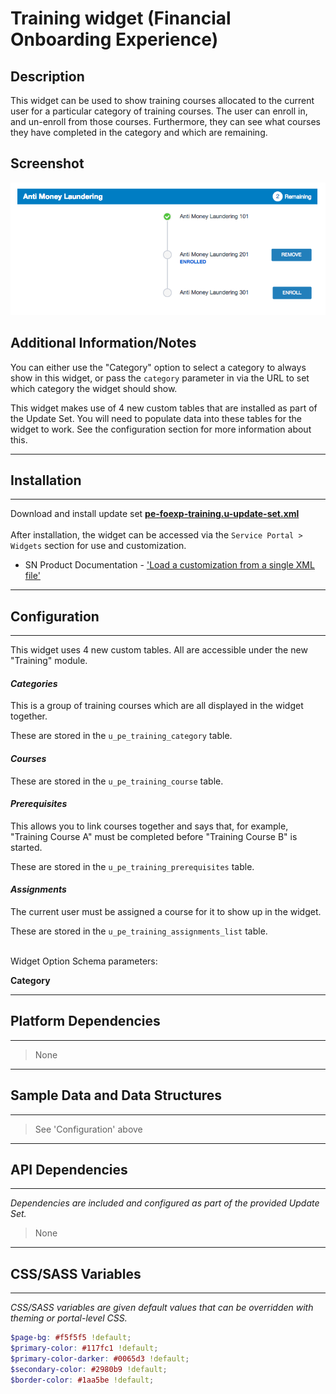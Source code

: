 # Training widget (Financial Onboarding Experience)

## Description

This widget can be used to show training courses allocated to the current user for a particular category of training courses. The user can enroll in, and un-enroll from those courses. Furthermore, they can see what courses they have completed in the category and which are remaining.

## Screenshot
![Training widget](../images/pe-foexp-training.png "Training widget")

## Additional Information/Notes

You can either use the "Category" option to select a category to always show in this widget, or pass the `category` parameter in via the URL to set which category the widget should show.

This widget makes use of 4 new custom tables that are installed as part of the Update Set. You will need to populate data into these tables for the widget to work. See the configuration section for more information about this.

---
## Installation
---
Download and install update set **[pe-foexp-training.u-update-set.xml](https://github.com/platform-experience/serviceportal-widget-library/blob/master/pe-foexp-training/pe-foexp-training.u-update-set.xml)** <br/><br/>
After installation, the widget can be accessed via the `Service Portal > Widgets` section for use and customization.<br/>
* SN Product Documentation - ['Load a customization from a single XML file'](https://docs.servicenow.com/bundle/kingston-application-development/page/build/system-update-sets/task/t_SaveAnUpdateSetAsAnXMLFile.html)

---
## Configuration
---
This widget uses 4 new custom tables. All are accessible under the new "Training" module.

#### _Categories_
This is a group of training courses which are all displayed in the widget together.

These are stored in the `u_pe_training_category` table.

#### _Courses_
These are stored in the `u_pe_training_course` table.

#### _Prerequisites_
This allows you to link courses together and says that, for example, "Training Course A" must be completed before "Training Course B" is started.

These are stored in the `u_pe_training_prerequisites` table.

#### _Assignments_
The current user must be assigned a course for it to show up in the widget.

These are stored in the `u_pe_training_assignments_list` table.

<p/><br/>
Widget Option Schema parameters:

**Category**

---
## Platform Dependencies
---
> None
---
## Sample Data and Data Structures
---
> See 'Configuration' above
---
## API Dependencies
---
<i>Dependencies are included and configured as part of the provided Update Set.</i>
> None
---
## CSS/SASS Variables
---
_CSS/SASS variables are given default values that can be overridden with theming or portal-level CSS._

```scss
$page-bg: #f5f5f5 !default;
$primary-color: #117fc1 !default;
$primary-color-darker: #0065d3 !default;
$secondary-color: #2980b9 !default;
$border-color: #1aa5be !default;
```